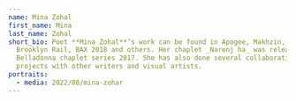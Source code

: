 ```yaml
---
name: Mina Zohal
first_name: Mina
last_name: Zohal
short_bio: Poet **Mina Zohal**’s work can be found in Apogee, Makhzin, The
  Brooklyn Rail, BAX 2018 and others. Her chaplet _Narenj ha_ was released by
  Belladonna chaplet series 2017. She has also done several collaborative
  projects with other writers and visual artists. 
portraits:
  - media: 2022/08/mina-zohar
---
```

